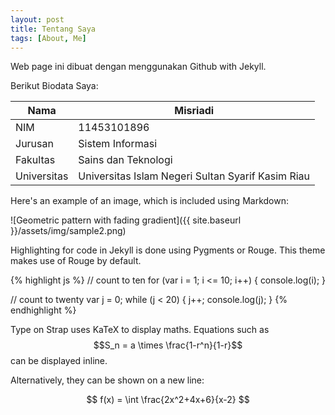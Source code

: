 ```yaml
---
layout: post
title: Tentang Saya
tags: [About, Me]
---
```


Web page ini dibuat dengan menggunakan Github with Jekyll.

Berikut Biodata Saya:

Nama  | Misriadi
------------- | -------------
NIM  | 11453101896
Jurusan  | Sistem Informasi
Fakultas  | Sains dan Teknologi
Universitas  | Universitas Islam Negeri Sultan Syarif Kasim Riau




Here's an example of an image, which is included using Markdown:

![Geometric pattern with fading gradient]({{ site.baseurl }}/assets/img/sample2.png)

Highlighting for code in Jekyll is done using Pygments or Rouge. This theme makes use of Rouge by default.

{% highlight js %}
// count to ten
for (var i = 1; i <= 10; i++) {
    console.log(i);
}

// count to twenty
var j = 0;
while (j < 20) {
    j++;
    console.log(j);
}
{% endhighlight %}

Type on Strap uses KaTeX to display maths. Equations such as $$S_n = a \times \frac{1-r^n}{1-r}$$ can be displayed inline.

Alternatively, they can be shown on a new line:

$$ f(x) = \int \frac{2x^2+4x+6}{x-2} $$
